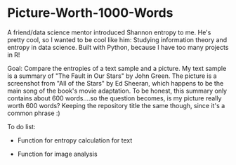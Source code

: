 # Picture-Worth-1000-Words

A friend/data science mentor introduced Shannon entropy to me. He's pretty cool, so I wanted to be cool like him: Studying information theory and entropy in data science. Built with Python, because I have too many projects in R!

Goal: Compare the entropies of a text sample and a picture. My text sample is a summary of "The Fault in Our Stars" by John Green. The picture is a screenshot from "All of the Stars" by Ed Sheeran, which happens to be the main song of the book's movie adaptation. To be honest, this summary only contains about 600 words....so the question becomes, is my picture really worth 600 words? Keeping the repository title the same though, since it's a common phrase :)

To do list:

* Function for entropy calculation for text

* Function for image analysis
